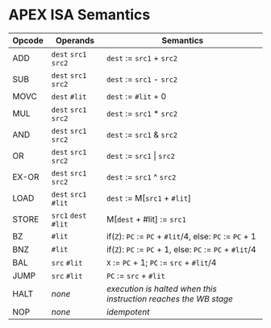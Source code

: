# APEX ISA Semantics

| Opcode | Operands              | Semantics           |
|--------|-----------------------|---------------------|
| ADD    | `dest` `src1` `src2`  | `dest` := `src1` + `src2` |
| SUB    | `dest` `src1` `src2`  | `dest` := `src1` - `src2` |
| MOVC   | `dest` `#lit`         | `dest` := `#lit` + 0      |
| MUL    | `dest` `src1` `src2`  | `dest` := `src1` * `src2` |
| AND    | `dest` `src1` `src2`  | `dest` := `src1` & `src2` |
| OR     | `dest` `src1` `src2`  | `dest` := `src1` &#124; `src2` |
| EX-OR  | `dest` `src1` `src2`  | `dest` := `src1` ^ `src2` |
| LOAD   | `dest` `src1` `#lit`  | `dest` := M[`src1` + `#lit`]|
| STORE  | `src1` `dest` `#lit`  | M[`dest` + #lit] := `src1`|
| BZ     | `#lit`| if(`Z`): `PC` := `PC` + `#lit`/4, else: `PC` := `PC` + 1 |
| BNZ    | `#lit`| if(`Z`): `PC` := `PC` + 1, else: `PC` := `PC` + `#lit`/4 |
| BAL    | `src` `#lit`| `X` := `PC` + 1; `PC` := `src` + `#lit`/4 |
| JUMP   | `src` `#lit`| `PC` := `src` + `#lit` |
| HALT   | _none_ | _execution is halted when this instruction reaches the WB stage_ |
| NOP    | _none_ | _idempotent_ |
